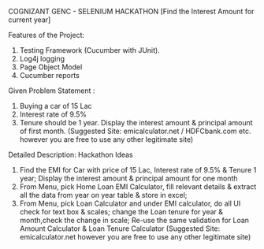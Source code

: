 COGNIZANT GENC - SELENIUM HACKATHON [Find the Interest Amount for current year]

Features of the Project:

1. Testing Framework (Cucumber with JUnit).
2. Log4j logging
3. Page Object Model
4. Cucumber reports


Given Problem Statement : 

1. Buying a  car of 15 Lac
2. Interest rate of 9.5%
3. Tenure should be 1 year.
Display the interest amount & principal amount of first month.
(Suggested Site: emicalculator.net  / HDFCbank.com etc. however you are free to use any other legitimate site)

Detailed Description: Hackathon Ideas
1. Find the EMI for Car with price of 15 Lac, Interest rate of 9.5% & Tenure 1 year; Display the interest amount & principal amount for one month
2. From Menu, pick Home Loan EMI Calculator, fill relevant details & extract all the data from  year on year table & store in excel;
3. From Menu, pick Loan Calculator and under EMI calculator, do all UI check for text box & scales; change the Loan tenure for year & month,check the change in scale; Re-use the same validation for Loan Amount Calculator & Loan Tenure Calculator
(Suggested Site: emicalculator.net  however you are free to use any other legitimate site)

